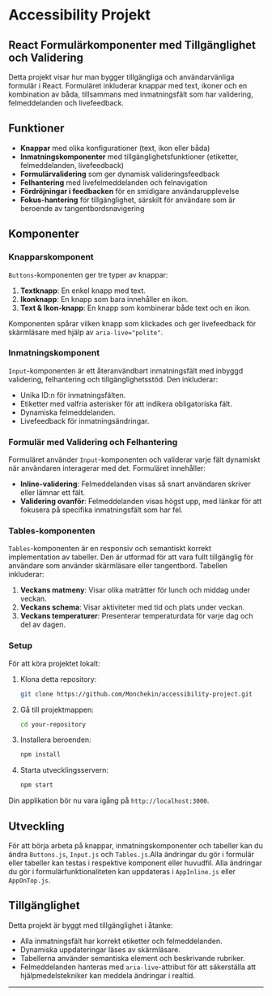 # Accessibility Projekt

## React Formulärkomponenter med Tillgänglighet och Validering

Detta projekt visar hur man bygger tillgängliga och användarvänliga formulär i React. Formuläret inkluderar knappar med text, ikoner och en kombination av båda, tillsammans med inmatningsfält som har validering, felmeddelanden och livefeedback.

## Funktioner

- **Knappar** med olika konfigurationer (text, ikon eller båda)
- **Inmatningskomponenter** med tillgänglighetsfunktioner (etiketter, felmeddelanden, livefeedback)
- **Formulärvalidering** som ger dynamisk valideringsfeedback
- **Felhantering** med livefelmeddelanden och felnavigation
- **Fördröjningar i feedbacken** för en smidigare användarupplevelse
- **Fokus-hantering** för tillgänglighet, särskilt för användare som är beroende av tangentbordsnavigering

## Komponenter

### Knapparskomponent

`Buttons`-komponenten ger tre typer av knappar:

1. **Textknapp**: En enkel knapp med text.
2. **Ikonknapp**: En knapp som bara innehåller en ikon.
3. **Text & Ikon-knapp**: En knapp som kombinerar både text och en ikon.

Komponenten spårar vilken knapp som klickades och ger livefeedback för skärmläsare med hjälp av `aria-live="polite"`.

### Inmatningskomponent

`Input`-komponenten är ett återanvändbart inmatningsfält med inbyggd validering, felhantering och tillgänglighetsstöd. Den inkluderar:

- Unika ID:n för inmatningsfälten.
- Etiketter med valfria asterisker för att indikera obligatoriska fält.
- Dynamiska felmeddelanden.
- Livefeedback för inmatningsändringar.

### Formulär med Validering och Felhantering

Formuläret använder `Input`-komponenten och validerar varje fält dynamiskt när användaren interagerar med det. Formuläret innehåller:

- **Inline-validering**: Felmeddelanden visas så snart användaren skriver eller lämnar ett fält.
- **Validering ovanför**: Felmeddelanden visas högst upp, med länkar för att fokusera på specifika inmatningsfält som har fel.

### Tables-komponenten

`Tables`-komponenten är en responsiv och semantiskt korrekt implementation av tabeller. Den är utformad för att vara fullt tillgänglig för användare som använder skärmläsare eller tangentbord. Tabellen inkluderar:

1. **Veckans matmeny**: Visar olika maträtter för lunch och middag under veckan.
2. **Veckans schema**: Visar aktiviteter med tid och plats under veckan.
3. **Veckans temperaturer**: Presenterar temperaturdata för varje dag och del av dagen.


### Setup

För att köra projektet lokalt:

1. Klona detta repository:

   ```bash
   git clone https://github.com/Monchekin/accessibility-project.git
   ```

2. Gå till projektmappen:

   ```bash
   cd your-repository
   ```

3. Installera beroenden:

   ```bash
   npm install
   ```

4. Starta utvecklingsservern:
   ```bash
   npm start
   ```

Din applikation bör nu vara igång på `http://localhost:3000`.

## Utveckling

För att börja arbeta på knappar, inmatningskomponenter och tabeller kan du ändra `Buttons.js`, `Input.js` och `Tables.js`.Alla ändringar du gör i formulär eller tabeller kan testas i respektive komponent eller huvudfil.
Alla ändringar du gör i formulärfunktionaliteten kan uppdateras i `AppInline.js` eller `AppOnTop.js`.

## Tillgänglighet

Detta projekt är byggt med tillgänglighet i åtanke:

- Alla inmatningsfält har korrekt etiketter och felmeddelanden.
- Dynamiska uppdateringar läses av skärmläsare.
- Tabellerna använder semantiska element och beskrivande rubriker.
- Felmeddelanden hanteras med `aria-live`-attribut för att säkerställa att hjälpmedelstekniker kan meddela ändringar i realtid.

---

```

```
